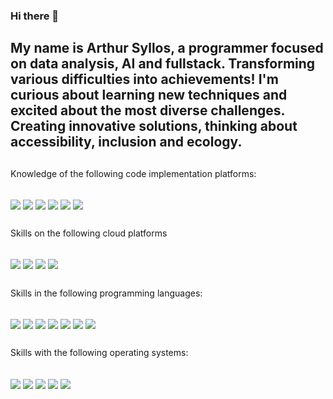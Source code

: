 ### Hi there 👋

## My name is Arthur Syllos, a programmer focused on data analysis, AI and fullstack. Transforming various difficulties into achievements! I'm curious about learning new techniques and excited about the most diverse challenges. Creating innovative solutions, thinking about accessibility, inclusion and ecology.

##

Knowledge of the following code implementation platforms:
<div style="display: inline_block"><br>
<img align="center" src="https://img.shields.io/badge/Codepen-000000?style=for-the-badge&logo=codepen&logoColor=white">
<img align="center" src="https://img.shields.io/badge/Arduino_IDE-00979D?style=for-the-badge&logo=arduino&logoColor=white">
<img align="center" src="https://img.shields.io/badge/sublime_text-%23575757.svg?&style=for-the-badge&logo=sublime-text&logoColor=important">
<img align="center" src="https://img.shields.io/badge/PyCharm-000000.svg?&style=for-the-badge&logo=PyCharm&logoColor=white">
<img align="center" src="https://img.shields.io/badge/Codesandbox-000000?style=for-the-badge&logo=CodeSandbox&logoColor=white">
<img align="center" src="https://img.shields.io/badge/Colab-F9AB00?style=for-the-badge&logo=googlecolab&color=525252">
</div>

##

Skills on the following cloud platforms
<div style="display: inline_block"><br>
<img align="center" src="https://img.shields.io/badge/Amazon_AWS-232F3E?style=for-the-badge&logo=amazon-aws&logoColor=white">
<img align="center" src="https://img.shields.io/badge/Google_Cloud-4285F4?style=for-the-badge&logo=google-cloud&logoColor=white">
<img align="center" src="https://img.shields.io/badge/Microsoft_Azure-0089D6?style=for-the-badge&logo=microsoft-azure&logoColor=white">
<img align="center" src="https://img.shields.io/badge/Cloudflare-F38020?style=for-the-badge&logo=Cloudflare&logoColor=white">
</div>

##

Skills in the following programming languages:
<div style="display: inline_block"><br>
<img align="center" src="https://img.shields.io/badge/C%23-239120?style=for-the-badge&logo=c-sharp&logoColor=white">
<img align="center" src="https://img.shields.io/badge/C%2B%2B-00599C?style=for-the-badge&logo=c%2B%2B&logoColor=white">
<img align="center" src="https://img.shields.io/badge/Python-3776AB?style=for-the-badge&logo=python&logoColor=white">
<img align="center" src="https://img.shields.io/badge/HTML5-E34F26?style=for-the-badge&logo=html5&logoColor=white">
<img align="center" src="https://img.shields.io/badge/CSS3-1572B6?style=for-the-badge&logo=css3&logoColor=white">
<img align="center" src="https://img.shields.io/badge/JavaScript-323330?style=for-the-badge&logo=javascript&logoColor=F7DF1E">
<img align="center" src="https://img.shields.io/badge/Node.js-43853D?style=for-the-badge&logo=node.js&logoColor=white">
</div>

##

Skills with the following operating systems:
<div style="display: inline_block"><br>
<img align="center" src="https://img.shields.io/badge/Debian-A81D33?style=for-the-badge&logo=debian&logoColor=white">
<img align="center" src="https://img.shields.io/badge/Kali_Linux-557C94?style=for-the-badge&logo=kali-linux&logoColor=white">
<img align="center" src="https://img.shields.io/badge/Ubuntu-E95420?style=for-the-badge&logo=ubuntu&logoColor=white">
<img align="center" src="https://img.shields.io/badge/Windows-0078D6?style=for-the-badge&logo=windows&logoColor=white">
<img align="center" src="https://img.shields.io/badge/mac%20os-000000?style=for-the-badge&logo=apple&logoColor=white">
</div>

